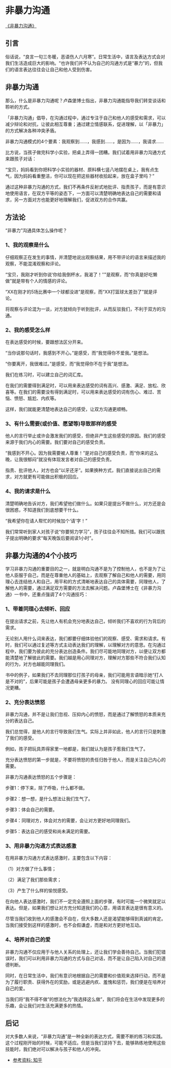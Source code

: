 # 非暴力沟通

[《非暴力沟通》](https://en.wikipedia.org/wiki/Nonviolent_Communication)

## 引言

俗话说，“良言一句三冬暖，恶语伤人六月寒”。日常生活中，语言及表达方式会对我们生活造成巨大的影响。“也许我们并不认为自己的沟通方式是“暴力”的，但我们的语言表达往往会让自己和他人受到伤害。

## 非暴力沟通

那么，什么是非暴力沟通呢？卢森堡博士指出，非暴力沟通能指导我们转变谈话和聆听的方式。

「非暴力沟通」倡导，在沟通过程中，通过专注于自己和他人的感受和需求，可以减少辩论和对抗，让彼此相互尊重；通过建立情感联系，促进理解，以「非暴力」的方式解决各种冲突矛盾。

非暴力沟通模式的4个要素：我观察到……，我感到……，是因为……，我请求……

比方说，当孩子做完科学小实验，把桌上弄得一团糟。我们试着用非暴力沟通方式来跟孩子对话：

“宝贝，妈妈看到你把科学小实验的器材、原料横七竖八地摆在桌上，我有点生气，因为妈妈看重整洁，你可以现在把这些器材收拾起来，放在盒子里吗？”

通过这种非暴力沟通的方式，我们不再条件反射式地批评、指责孩子，而是有意识地使用语言，在双方平等的姿态下，一方面可以清楚明确地表达自己的需要和请求，另一方面对方也能更好地理解我们，促进双方的合作共赢。

## 方法论

“非暴力”沟通具体怎么操作呢？

### 1、我的观察是什么

仔细观察正在发生的事情，并清楚地说出观察结果，用不带评论的语言来描述我的观察，不能混淆观察和评论。

“宝贝，我刚才听到你说‘你给我倒杯水，我渴了！’’”是观察，而“你真是好吃懒做”就是带有个人的情感的评论。

“XX在刚才的5场比赛中一个球都没进”是观察，而“XX打篮球太差劲了”就是评论。

将观察与评论混为一谈，对方就倾向于听到批评，从而反驳我们，不利于双方的沟通。

### 2、我的感受怎么样

在表达感受的时候，要跟想法区分开来。

“当你说那句话时，我感到不开心。”是感受，而“我觉得你不爱我。”是想法。

“你要离开，我很难过。”是感受，而“我觉得你不在于我”是想法。

我们在练习时，可以建立自己的词汇库。

在我们的需要得到满足时，可以用来表达感受的词有高兴、感激、满足、放松、欣喜等。在我们的需要没有得到满足时，可以用来表达感受的词有伤心、难过、苦恼、愤怒、尴尬、内疚等。

这样，我们就能更清楚地表达自己的感受，让双方沟通更顺畅。

### 3、有什么需要(或价值、愿望等)导致那样的感受

他人的言行举止或许会激发我们的感受，但绝非产生这些感受的原因。我们的感受来源于我们内心的需要。我们要对自己的感受负责。

“我感到不开心。因为我需要被人尊重！”是对自己的感受负责，而“你来的这么晚，让我很郁闷”就没有体现发言者对自己的感受负责。

指责、批评他人，对方也会“以牙还牙”。如果换种方式，我们直接说出自己的需求，对方就更有可能做出积极的回应。

### 4、我的请求是什么

清楚明确地告诉对方，我们希望他们做什么。如果只是提出不做什么，对方还是会很困惑，不知道我们到底想要干什么。

“我希望你在请人帮忙的时候加个‘请’字！”

我们常常听到家人对孩子说“你要努力学习”，孩子往往会不知所措。我们可以跟孩子提出明确的要求“每天晚饭后要阅读1小时”。

## 非暴力沟通的4个小技巧

学习非暴力沟通的重要目的之一，就是明白沟通不是为了控制他人，也不是为了让他人臣服于自己，而是在尊重他人的基础上，去观察了解自己和他人的需要，用同理心去连结他人和自己，用平和的方式清晰地表达自己的具体需要，同理他人，了解他人的需要，通过满足双方需要的方法去解决问题。卢森堡博士在《非暴力沟通》一书中，还重点强调了4个沟通技巧：

### 1、带着同理心去倾听、回应

在提出请求之前，先让他人有机会充分地表达自己，倾听我们不喜欢的行为背后的需求。

无论别人用什么词来表达，我们都要仔细体验他们的观察、感受、需求和请求。有时，我们可以通过复述等方式主动表达我们的理解，以理解对方的意思。在沟通过程中，我们要为彼此的充分表达创造条件。我们尽可能地同理对方，以便让双方都能清楚地了解彼此的需要。我们越是用心同理对方，理解对方那些不符合我们认知的行为，对方也越能同理我们。

书中的例子，如果我们不去同理那位打孩子的母亲，我们可能用言语暗示她“打人是不对的”，后果可能是孩子会遭遇母亲更多的暴力。 没有同理心的回应可能让情况更糟。

### 2、充分表达愤怒

非暴力沟通，并不是让我们忽视、压抑内心的愤怒，而是通过了解愤怒的本质来充分的表达自己。

我们总觉得，是他人的言行导致我们生气。实际上并非如此，他人的言行只是刺激了我们的感受。

例如，孩子把玩具弄得家里一地都是，我们就认为是孩子惹我们生气了。

充分表达愤怒的第一步就是，不要将愤怒的责任归咎于他人，而是关注自己内心的需要。

非暴力沟通表达愤怒的五个步骤是：

步骤1：停下来，除了呼吸，什么都不做。

步骤2：想一想，是什么想法让我们生气了。

步骤3：体会自己的需要。

步骤4：同理对方，体会对方的需要，会让对方更好地同理我们。

步骤5：表达自己的感受和尚未满足的需要。

### 3、用非暴力沟通方式表达感激

在用非暴力沟通方式表达感激时，主要包含以下内容：

（1）对方做了什么事情；

（2）满足了我们那些需求；

（3）产生了什么样的愉悦感受。

在向他人表达感激时，我们不一定完全遵照上面的步骤，有时可能一个微笑就足以表达。但是，如果我们想让对方充分知道我们的心意，用语言表达是很有意义的。

尽管当我们收到他人的感激会不自在，但大多数人还是渴望能够得到真诚的肯定。当我们接受到这样的感激时，也不会假谦虚，而是和对方更好地互动。

### 4、培养对自己的爱

非暴力沟通不仅应用于与他人关系的处理上，还让我们学会善待自己。当我们犯错误时，我们可以利用非暴力沟通的方式与自己对话，而不是让自己陷入对自己的道德判断。

同时，在日常生活中，我们有意识地根据自己的需要和价值观来选择行动，而不是为了履行职责、获得外在的奖励，或是逃避内疚、羞愧和惩罚，我们便是在培养对自己的爱。

当我们将“我不得不做”的想法化为“我选择这么做”，我们将会在生活中发现更多的乐趣，会让我们对生活充满更多的热情。

## 后记

对大多数人来说，“非暴力沟通”是一种全新的表达方式，需要不断的练习和实践。这个过程刚开始的时候，可能不适应。但是当我们坚持下去，能够熟练地使用这些技能时，我们绝对可以解决与孩子和他人的冲突。

- [参考资料: 知乎](https://zhuanlan.zhihu.com/p/560593789)